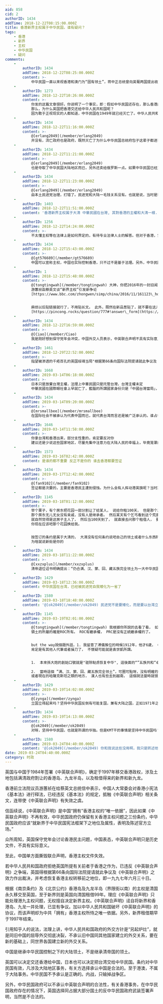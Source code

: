 ```yaml
---
aid: 858
cid: 2
authorID: 1434
addTime: 2018-12-22T08:15:00.000Z
title: 香港新界主权属于中华民国，谁有疑问？
tags:
    - 香港
    - 新界
    - 主权
    - 中华民国
    - 疑问
comments:
    -
        authorID: 1434
        addTime: 2018-12-22T08:25:00.000Z
        content: >-
            中华民国一直以来视香港和澳门为“固有领土”，蒋中正总统曾向英葡两国提出收回港澳两地，但被拒绝。\[13\]由于促使香港及澳门回归的1984年（民国73年）《中英联合声明》及1987年（民国76年）《中葡联合声明》非中华民国代表签署，而由中华人民共和国签订，故其法律关系原本可不受中华民国认可，中华民国外交部于“中英联合声明”签订当日立即发表声明，除重申香港为“我固有领土”外，亦谴责英国罔顾港人维护自由及经济繁荣的意愿。\[14\]但现实上港澳并入中华人民共和国后使港澳地区人民同时也可取得中华人民共和国国籍。中华民国政府制定《香港澳门关系条例》，在条文里仍将港澳区分在台湾与大陆地区之外。事实上港澳目前已经被可以代表“中国”的政权（即中华人民共和国）所接收，目前中华民国已经将香港、澳门特别行政区视为中国大陆现行行政区域之二，行政院大陆委员会也设有港澳司主管相关事务，并在两地设立办事处。
    -
        authorID: 1273
        addTime: 2018-12-22T10:26:00.000Z
        content: >-
            你发的这篇文章很好。你说明了一个事实，即：假如中华民国还存在，那么香港应该交还给中华民国。
            那么，为什么英国把香港交还给中华人民共和国呢？
            因为敢于正视现实的人都知道，中华民国在1949年就已经灭亡了。中华人民共和国取代了中华民国。
    -
        authorID: 1434
        addTime: 2018-12-22T11:16:00.000Z
        content: >-
            @[erlang2049](/member/erlang2049)
            并没有，流亡政府也是政府，既然灭亡了为什么中华民国总统府包子这辈子都进不去呢？
    -
        authorID: 1434
        addTime: 2018-12-22T11:21:00.000Z
        content: >-
            @[erlang2049](/member/erlang2049)
            也是夺取了中华民国大陆地区而已，另外还卖给俄罗斯一点。如果中华民国已经灭亡，日本把台湾移交给谁？你说的这句话也说明了一个事实，在你观点下，台湾被日本移交给台湾政府（不承认中华民国嘛），也就是说，台湾现在和中国大陆没有任何关系了，台湾政府自己接收了主权，所以，你想说现在台湾是台湾国。不可双重标准，如果香港交给中国你认为没问题，那么日本把台湾还给台湾民众，有本土民主党治理也没有问题。
    -
        authorID: 1434
        addTime: 2018-12-22T11:23:00.000Z
        content: >-
            @[erlang2049](/member/erlang2049)
            由本土民进党治理，打错了。民进党和大陆一毛钱关系没有。也就是说，当时是蒋中正先生在台湾乱政，后来大选成功被本土派系夺回。
    -
        authorID: 1403
        addTime: 2018-12-22T11:51:00.000Z
        content: '香港新界主权属于大清 中華民國在台灣, 其對香港的主權和大清一樣.'
    -
        authorID: 1256
        addTime: 2018-12-22T14:24:00.000Z
        content: >-
            不太懂主权等在法律上是如何界定的，有待专业法律人士的解答。但对于香港，实际控制权属于中华人民共和国。中华民国政府当然可以主张主权，正如他们一直主张的“海棠叶”，我们一直主张的“台湾岛”。
    -
        authorID: 1434
        addTime: 2018-12-22T15:43:00.000Z
        content: >-
            @[gt576689](/member/gt576689)
            中国可以宣称主权，中国也实际控制香港，只不过不是基于法理。另外，中华民国都设置了港澳办事处，实际上都是默认两地属于大陆管辖。中国撕毁中英联合声明，连成文文件都没有支撑其主权的了，严格上说属于窃据。因为港澳不属于国共内战区域，不存在输大陆一并输掉的问题。现在实际管辖暂时不能改变，但就法理应该是沉默的中华民国的。香港前立法议员所言当然属实。
    -
        authorID: 1
        addTime: 2018-12-22T15:48:00.000Z
        content: >-
            @[tongtingwah](/member/tongtingwah) 大神，你把2016年的一封旧闻，改头换面贴出来，啥意思？
            游蕙祯函蔡英文谈“新界主权”引发新争论
            [https://www.bbc.com/zhongwen/simp/china/2016/11/161123\_hongkong\_taiwan\_letter](https://www.bbc.com/zhongwen/simp/china/2016/11/161123_hongkong_taiwan_letter)


            麻烦以后贴链接就行了，不用贴长文。 此外，既然在新品葱贴了，就不要在这儿贴了。
            [https://pincong.rocks/question/777#!answer\_form](https://pincong.rocks/question/777#!answer_form)
    -
        authorID: 1434
        addTime: 2018-12-22T16:59:00.000Z
        content: >-
            @[Ciao](/member/Ciao)
            我是刚好想到保守党年会冲突，中国外交人员表示，中英联合声明不具有实际意义了。然后想到游蕙祯要求蔡英文收回新界，正好她提到的中英联合声明直接被中国否定了，已经不是释宪问题了。好的，以后不两头发了。收到。
    -
        authorID: 1461
        addTime: 2018-12-29T22:52:00.000Z
        content: >-
            指望被渗透的千疮百孔的英国绥靖当局"根据第66条向国际法院提请就此争议及《中英联合声明》之效力作出裁决，并考虑恢复香港主权转移前之地位，即一九九七年六月三十日"，还是太天真了。
    -
        authorID: 1668
        addTime: 2019-03-14T06:18:00.000Z
        content: >-
            日本只是放棄台灣主權，法理上中華民國只是托管台灣，台灣主權未定
            中華民國在國際眼社會上早就亡了，藍腦的所謂國家身份只是「中國台灣當局」，中華人民共和國才是被主流承認的
    -
        authorID: 1434
        addTime: 2019-03-14T09:20:00.000Z
        content: >-
            @[mrsmallbee](/member/mrsmallbee)
            在国际社会不被承认为代表中国而已，就代表台湾而言还是被广泛承认的。谁占领大陆谁就代表中国毫无疑问，但中国不能自动接管台湾，即台湾不是中国领土。
    -
        authorID: 1646
        addTime: 2019-03-14T11:58:00.000Z
        content: >-
            你拿台湾和香港出来，部分支性重的，肯定要反对你
            建议还是少说这些国家地区，尽量先集中注意力在大陆人民的幸福上，毕竟笼罩的人越多的恶龙，更应该被首先消灭
    -
        authorID: 1573
        addTime: 2019-03-16T02:42:00.000Z
        content: 是谁的都不重要 反正不是你的 谁去香港都要签证
    -
        authorID: 1434
        addTime: 2019-03-17T12:42:00.000Z
        content: >-
            @[fan9102](/member/fan9102)
            签证都是次要的，主要是香港民主遭到侵蚀。为什么会有人挥动港英旗呢？当时英国都要给香港更大的民主了，是TG以提前收回香港为威胁阻止了他们。正常情况下，林郑月娥是不可能当选的，曾俊华才是民选特首。
    -
        authorID: 1145
        addTime: 2019-03-18T01:12:00.000Z
        content: >-
            举个栗子，有个房东把花园一部分割让了给某人， 说给你租100天， 但是那个房东租了被人没多久，就心脏病发了，
            那个房东无儿无女没有亲戚，没有人是继承者。 然后某天有个乞丐看到这个荒废了房子， 就住进去了， 然后发现根本没有业主。 也没有人管，
            就自然觉得是这房子主人了， 然后当100天到了， 就直接去问那个租借人， 要回那个花园一部分， 说现在这房子归我了，
            你现在应该吧那个花园换给我。


            按签订的条约是属于大清的， 大清没有任何条约说吧自己的领土或者什么东西转让到中华民国和GCD的手里， 所以其实是没有继承权的。
            为啥就说新街是你的
    -
        authorID: 1434
        addTime: 2019-03-18T11:22:00.000Z
        content: >-
            @[xxzxplus](/member/xxzxplus)
            清帝退位诏书明确提出：“仍合满、汉、蒙、回、藏五族完全领土为一大中华民国。”　1914年5月在颁布《中华民国约法》中又重申：“中华民国之领土，依从前帝国所有之疆域”。怎么说这个地方和TG无关，ROC可没灭亡，收回台湾和新界不是正常的吗？PRC要继承领土才是笑话。
    -
        authorID: 1429
        addTime: 2019-03-18T12:36:00.000Z
        content: 中华民国在台湾，已经被民进党自我矮化为一省了
    -
        authorID: 1580
        addTime: 2019-03-18T18:48:00.000Z
        content: '@[ok2049](/member/ok2049) 民进党不是要矮化，而是要以台湾立国。'
    -
        authorID: 1145
        addTime: 2019-03-19T02:01:00.000Z
        content: >-
            @[tongtingwah](/member/tongtingwah) 我根據你所說的去看了看， 如果的確按條約，咬文嚼字的話，
            領土的所屬的確是ROC所有。 ROC有繼承權， PRC是沒有正統繼承權的了。


            but the way說個題外話，1. 我留意了溥儀推位的時候1912年，他才6歲， 6歲的小孩怎麼寫得出退位诏书這等文章。
            肯定是有其他人代筆或者操刀了， 不懷疑可能就是袁世凱所謂。


            1.  本來孫大炮的創始口號就是"驱除鞑虏恢复中华", 這後面的“”五族共和“卓頭， 豈不是自相矛盾？為了利益，什麼事都干的出來。
                
            2.  當時這個 ”满、汉、蒙、回、藏五族完全领土”，可圈可點呀，沒有明確的界限， 蒙古人有的去到沙俄的地方，回人也有的去到當時沙俄，
            或者現在的哈薩克斯坦之類的地方， 漢人也有些去到越南， 這個說法當時就很籠統。 可能是急著逼清廷簽約吧
    -
        authorID: 1429
        addTime: 2019-03-19T14:02:00.000Z
        content: >-
            @[zynga](/member/zynga)
            立国立得起来吗？坚持中华民国反倒有可能复国，兼有大陆之国，正如1971年之前的中华人民共和国，虽不为国际承认，实力所致终成正统，今日之民心向背，民主潮流之下中华民国岂无重归正统的机会
    -
        authorID: 1434
        addTime: 2019-03-19T14:13:00.000Z
        content: >-
            @[ok2049](/member/ok2049)
            对呀，坚持中华民国，也就是所谓的华独。但是KMT干的事情是坚持中华民国吗？绿虽然注明了台独，可目前也没有推动台独吧。蔡英文所做就是在维持中华民国延续，而KMT伙同TG卖台，一旦因为经济问题绿营下台，台湾必死，中华民国无法存续。
    -
        authorID: 1580
        addTime: 2019-03-24T04:40:00.000Z
        content: '@[ok2049](/member/ok2049) 你和我说这些没用啊，我只是转述他们的主张。'
date: 2019-03-24T04:40:00.000Z
category: 时政
---
```


英国与中国于1984年签署《中英联合声明》，确定于1997年移交香港政权，涉及土地包括满清政府割让的香港岛、九龙半岛，以及租借得来的新界和新九龙。

香港前立法院议员游蕙祯在给蔡英文总统信中表示，中国人大常委会对香港小宪法《基本法》进行释法，已经违反《基本法》的规定，抵触《中英联合声明》相关条文，连带使《中英联合声明》有失效之虞。

信函续说，《中英联合声明》是中国“拥有”香港主权的“唯一依据”，因此如果《中英联合声明》不再有效，中华民国政府仍保留有关香港主权问题之三份条约，中华民国政府应该“就新界于中华民国宪法框架下之地位及属性，表明及陈述官方立场。”

众所周知，英国保守党年会讨论香港民主问题，中国表态，中英联合声明只是历史文件，不具有实际意义。

至此，中国单方面撕毁联合声明，香港主权文件失效。

若中华人民共和国政府拒绝英国所提有关前者于香港之作为，已违反《中英联合声明》之争端，英国得根据第66条向国际法院提请就此争议及《中英联合声明》之效力作出裁决，并考虑恢复香港主权转移前之地位，即一九九七年六月三十日。

根据《南京条约》及《北京公约》香港岛及九龙半岛（界限街以南）的主权是清国永久移交至英国，至于新界则是英国向清国租借99年。理应《中英联合声明》只能处理港九主权问题，无权擅自决定新界主权。《中英联合声明》迳自将新界和香港岛、九龙一并处理，已显有争议。加以中华人民共和国破坏《中英联合声明》的协议，而该声明却为中共「拥有」香港主权所恃之唯一依据。另外，新界租借期早于1997年结束。

引用知乎人的说法，法理上讲，中华人民共和国政府的外交方针是“另起炉灶”，就是同旧中国的屈辱外交彻底决裂，不承认旧中国同其他国家建立的外交关系，要在新的基础上，同世界各国建立新的外交关系。

中国是继承中华民国控制之下的大陆领土，不是继承清帝国的领土。

英国可以决定交还香港给中国，日本也可以决定把台湾交给中华民国。条约对中华民国有效，凡涉及大陆地区事务，有关方选择承认中国是合法的。至于港澳，不属于大陆事务。中华民国不予承认是正确的。内战，只输掉战争区。

另外，中华民国政府可以不承认中英联合声明的合法性，有关香港事务，在中华民国政府存在的情况下，英国选择同占据大部分国土的反中华民国政府武装签署声明，当然是不合法的。

